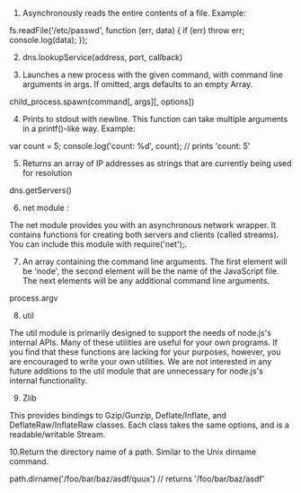1. Asynchronously reads the entire contents of a file. Example:

fs.readFile('/etc/passwd', function (err, data) {
  if (err) throw err;
  console.log(data);
});

2. dns.lookupService(address, port, callback)

3. Launches a new process with the given command, with command line arguments in args. If omitted, args defaults to an empty Array.

child_process.spawn(command[, args][, options])

4. Prints to stdout with newline. This function can take multiple arguments in a printf()-like way. Example: 

var count = 5;
console.log('count: %d', count);
// prints 'count: 5'

5. Returns an array of IP addresses as strings that are currently being used for resolution

dns.getServers()

6. net module : 

The net module provides you with an asynchronous network wrapper. It contains functions for creating both servers and clients (called streams). You can include this module with require('net');.

7. An array containing the command line arguments. The first element will be 'node', the second element will be the name of the JavaScript file. The next elements will be any additional command line arguments.

process.argv

8. util 

The util module is primarily designed to support the needs of node.js's internal APIs. Many of these utilities are useful for your own programs. If you find that these functions are lacking for your purposes, however, you are encouraged to write your own utilities. We are not interested in any future additions to the util module that are unnecessary for node.js's internal functionality.

9. Zlib 

This provides bindings to Gzip/Gunzip, Deflate/Inflate, and DeflateRaw/InflateRaw classes. Each class takes the same options, and is a readable/writable Stream.

10.Return the directory name of a path. Similar to the Unix dirname command.

path.dirname('/foo/bar/baz/asdf/quux')
// returns
'/foo/bar/baz/asdf'

